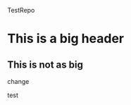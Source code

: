 TestRepo


# This is a big header
## This is not as big
                            



change

test
